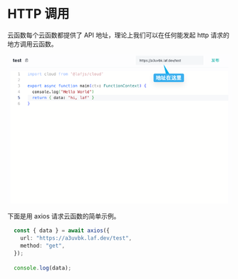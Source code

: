 # HTTP 调用 

云函数每个云函数都提供了 API 地址，理论上我们可以在任何能发起 http 请求的地方调用云函数。

![](../../doc-images/function-url.png)

下面是用 axios 请求云函数的简单示例。

```ts
  const { data } = await axios({
    url: "https://a3uvbk.laf.dev/test",
    method: "get",
  });

  console.log(data);
```